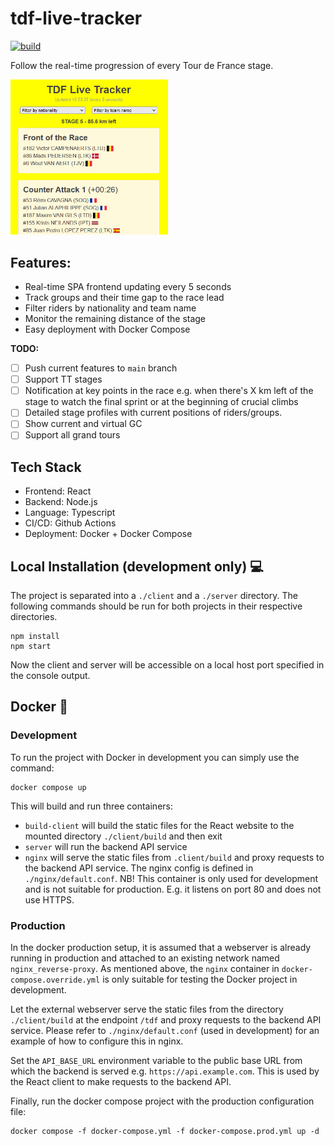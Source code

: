 # tdf-live-tracker

[![build](https://github.com/holstt/tdf-live-tracker/actions/workflows/build.yml/badge.svg)](https://github.com/holstt/tdf-live-tracker/actions/workflows/build.yml)

Follow the real-time progression of every Tour de France stage.

<img src="docs/screenshot.png" width=50%>

## Features:

-   Real-time SPA frontend updating every 5 seconds
-   Track groups and their time gap to the race lead
-   Filter riders by nationality and team name
-   Monitor the remaining distance of the stage
-   Easy deployment with Docker Compose

**TODO:**
-   [ ] Push current features to `main` branch
-   [ ] Support TT stages
-   [ ] Notification at key points in the race e.g. when there's X km left of the stage to watch the final sprint or at the beginning of crucial climbs
-   [ ] Detailed stage profiles with current positions of riders/groups.
-   [ ] Show current and virtual GC
-   [ ] Support all grand tours

## Tech Stack

-   Frontend: React
-   Backend: Node.js
-   Language: Typescript
-   CI/CD: Github Actions
-   Deployment: Docker + Docker Compose

## Local Installation (development only) 💻

The project is separated into a `./client` and a `./server` directory. The following commands should be run for both projects in their respective directories.

```
npm install
npm start
```

Now the client and server will be accessible on a local host port specified in the console output.

## Docker 🐳

### Development

To run the project with Docker in development you can simply use the command:

```
docker compose up
```

This will build and run three containers:

-   `build-client` will build the static files for the React website to the mounted directory `./client/build` and then exit
-   `server` will run the backend API service
-   `nginx` will serve the static files from `.client/build` and proxy requests to the backend API service. The nginx config is defined in `./nginx/default.conf`. NB! This container is only used for development and is not suitable for production. E.g. it listens on port 80 and does not use HTTPS.

### Production

In the docker production setup, it is assumed that a webserver is already running in production and attached to an existing network named `nginx_reverse-proxy`. As mentioned above, the `nginx` container in `docker-compose.override.yml` is only suitable for testing the Docker project in development.

Let the external webserver serve the static files from the directory `./client/build` at the endpoint `/tdf` and proxy requests to the backend API service. Please refer to `./nginx/default.conf` (used in development) for an example of how to configure this in nginx.

Set the `API_BASE_URL` environment variable to the public base URL from which the backend is served e.g. `https://api.example.com`. This is used by the React client to make requests to the backend API.

Finally, run the docker compose project with the production configuration file:

```
docker compose -f docker-compose.yml -f docker-compose.prod.yml up -d
```
